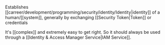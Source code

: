 Establishes [[carreer/development/programming/security/identity/Identity|identity]] of a human/[[system]], generally by exchanging [[Security Token|Token]] or credentials

It's [[complex]] and extremely easy to get right. So it should always be used through a [[Identity & Access Manager Service|IAM Service]].